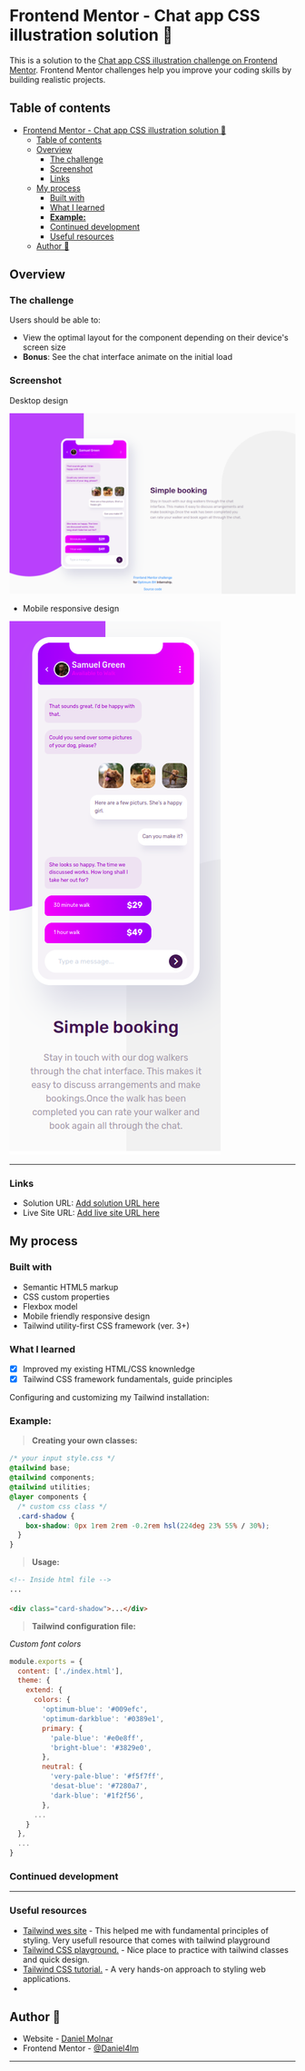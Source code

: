 # Frontend Mentor - Chat app CSS illustration solution 👋

This is a solution to the [Chat app CSS illustration challenge on Frontend Mentor](https://www.frontendmentor.io/challenges/chat-app-css-illustration-O5auMkFqY). Frontend Mentor challenges help you improve your coding skills by building realistic projects.

## Table of contents

- [Frontend Mentor - Chat app CSS illustration solution 👋](#frontend-mentor---chat-app-css-illustration-solution-)
  - [Table of contents](#table-of-contents)
  - [Overview](#overview)
    - [The challenge](#the-challenge)
    - [Screenshot](#screenshot)
    - [Links](#links)
  - [My process](#my-process)
    - [Built with](#built-with)
    - [What I learned](#what-i-learned)
    - [**Example:**](#example)
    - [Continued development](#continued-development)
    - [Useful resources](#useful-resources)
  - [Author 🚀](#author-)

## Overview

### The challenge

Users should be able to:

- View the optimal layout for the component depending on their device's screen size
- **Bonus**: See the chat interface animate on the initial load

### Screenshot

Desktop design

![Desktop design preview for the Order summary card coding challenge](./design/desktop_design.png)

- Mobile responsive design

![Mobile design preview for the Order summary card coding challenge](./design/mobile_design.png)

---

### Links

- Solution URL: [Add solution URL here]()
- Live Site URL: [Add live site URL here]()

## My process

### Built with

- Semantic HTML5 markup
- CSS custom properties
- Flexbox model
- Mobile friendly responsive design
- Tailwind utility-first CSS framework (ver. 3+)

### What I learned

- [x] Improved my existing HTML/CSS knownledge
- [x] Tailwind CSS framework fundamentals, guide principles

Configuring and customizing my Tailwind installation:

### **Example:**

> **Creating your own classes:**

```css
/* your input style.css */
@tailwind base;
@tailwind components;
@tailwind utilities;
@layer components {
  /* custom css class */
  .card-shadow {
    box-shadow: 0px 1rem 2rem -0.2rem hsl(224deg 23% 55% / 30%);
  }
}
```

> **Usage:**

```html
<!-- Inside html file -->
...

<div class="card-shadow">...</div>
```

> **Tailwind configuration file:**

_Custom font colors_

```js
module.exports = {
  content: ['./index.html'],
  theme: {
    extend: {
      colors: {
        'optimum-blue': '#009efc',
        'optimum-darkblue': '#0389e1',
        primary: {
          'pale-blue': '#e0e8ff',
          'bright-blue': '#3829e0',
        },
        neutral: {
          'very-pale-blue': '#f5f7ff',
          'desat-blue': '#7280a7',
          'dark-blue': '#1f2f56',
        },
      ...
    }
  },
  ...
}
```

### Continued development

---

### Useful resources

- [Tailwind wes site](https://tailwindcss.com/) - This helped me with fundamental principles of styling. Very usefull resource that comes with tailwind playground
- [Tailwind CSS playground.](https://play.tailwindcss.com/) - Nice place to practice with tailwind classes and quick design.
- [Tailwind CSS tutorial.](https://tsh.io/blog/tailwind-css-tutorial/) - A very hands-on approach to styling web applications.
-

## Author 🚀

- Website - [Daniel Molnar](https://github.com/Daniel4lm)
- Frontend Mentor - [@Daniel4lm](https://www.frontendmentor.io/profile/Daniel4lm)

---
